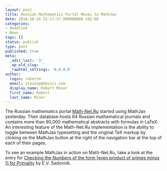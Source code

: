 ```yaml
---
layout: post
title: Russian Mathematics Portal Moves to MathJax
date: 2010-10-26 22:17:57.000000000 +02:00
categories:
- Headline
- News
tags: []
status: publish
type: post
published: true
meta:
  _edit_last: '3'
  _wp_old_slug: ''
  _rawhtml_settings: '0,0,0,0'
author:
  login: robertm
  email: stevenp@dessci.com
  display_name: Robert Miner
  first_name: Robert
  last_name: Miner
---
```


The Russian mathematics portal [Math-Net.Ru](http://www.mathnet.ru) started using MathJax yesterday. Their database hosts 64 Russian mathematical journals and contains more than 80,000 mathematical abstracts with formulas in LaTeX.  An interesting feature of the Math-Net.Ru implementation is the ability to  toggle between MathJax typesetting and the original TeX markup by clicking on the MathJax button at the right of the navigation bar at the top of each of their pages.  

To see an example MathJax in action on Math-Net.Ru, take a look at the entry for [Checking the Numbers of the form <span class="MathJax_Preview">[even product of primes minus 1]</span><script type="math/tex">N=2kp_1^{m_1}p_2^{m_2}\cdots p_n^{m_n}-1</script> for Primality](http://www.mathnet.ru/php/archive.phtml?wshow=paper&jrnid=dm&paperid=1000&option_lang=rus) by E.V. Sadovnik.